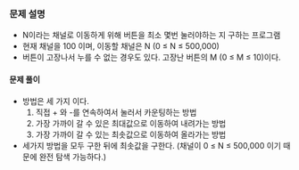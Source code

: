 ### 문제 설명
- N이라는 채널로 이동하게 위해 버튼을 최소 몇번 눌러야하는 지 구하는 프로그램
- 현재 채널을 100 이며, 이동할 채널은 N (0 ≤ N ≤ 500,000)
- 버튼이 고장나서 누를 수 없는 경우도 있다. 고장난 버튼의 M (0 ≤ M ≤ 10)이다.

#### 문제 풀이
- 방법은 세 가지  이다. 
    1. 직접 + 와 -를 연속하여서 눌러서 카운팅하는 방법
    2. 가장 가까이 갈 수 있은 최대값으로 이동하여 내려가는 방법
    3. 가장 가까이 갈 수 있는 최솟값으로 이동하여 올라가는 방법
- 세가지 방법을 모두 구한 뒤에 최솟값을 구한다. (채널이 0 ≤ N ≤ 500,000 이기 때문에 완전 탐색 가능하다.)